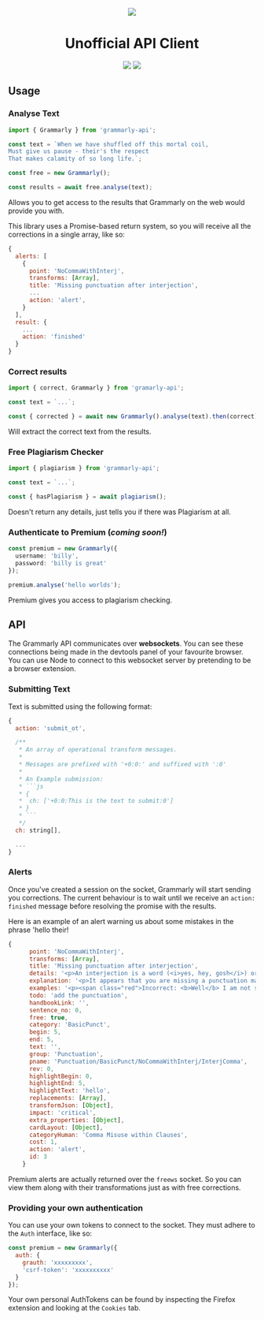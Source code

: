 <p align="center">
  <img src="https://www.grammarly.com/press/media-resources/docs/logo-grammarly.png" />
  <h1 align="center">Unofficial API Client</h1>
</p>
<p align="center">
  <img src="https://badges.frapsoft.com/typescript/version/typescript-next.svg?v=101" />
  <img src="https://travis-ci.com/stewartmcgown/grammarly-api.svg?token=Syey35s3hTFfwJM2x8gp&branch=master" />
</p>

## Usage

### Analyse Text

```ts
import { Grammarly } from 'grammarly-api';

const text = `When we have shuffled off this mortal coil,
Must give us pause - their's the respect
That makes calamity of so long life.`;

const free = new Grammarly();

const results = await free.analyse(text);
```

Allows you to get access to the results that Grammarly on the web would provide you with.

This library uses a Promise-based return system, so you will receive all the corrections in a single array, like so:

```js
{
  alerts: [
    {
      point: 'NoCommaWithInterj',
      transforms: [Array],
      title: 'Missing punctuation after interjection',
      ...
      action: 'alert',
    }
  ],
  result: {
    ...
    action: 'finished'
  }
}
```

### Correct results

```js
import { correct, Grammarly } from 'gramarly-api';

const text = `...`;

const { corrected } = await new Grammarly().analyse(text).then(correct);
```

Will extract the correct text from the results.

### Free Plagiarism Checker

```js
import { plagiarism } from 'grammarly-api';

const text = `...`;

const { hasPlagiarism } = await plagiarism();
```

Doesn't return any details, just tells you if there was Plagiarism at all.

### Authenticate to Premium (_coming soon!_)

```ts
const premium = new Grammarly({
  username: 'billy',
  password: 'billy is great'
});

premium.analyse('hello worlds');
```

Premium gives you access to plagiarism checking.

## API

The Grammarly API communicates over **websockets**. You can see these connections being made in the devtools panel of your favourite browser. You can use Node to connect to this websocket server by pretending to be
a browser extension.

### Submitting Text

Text is submitted using the following format:

````js
{
  action: 'submit_ot',

  /**
   * An array of operational transform messages.
   *
   * Messages are prefixed with '+0:0:' and suffixed with ':0'
   *
   * An Example submission:
   * ```js
   * {
   *  ch: ['+0:0:This is the text to submit:0']
   * }
   * ```
   */
  ch: string[],

  ...
}
````

### Alerts

Once you've created a session on the socket, Grammarly will start sending you corrections. The current behaviour is to wait until we receive an `action: finished` message before resolving the promise with the results.

Here is an example of an alert warning us about some mistakes in the phrase 'hello their!

```js
{
      point: 'NoCommaWithInterj',
      transforms: [Array],
      title: 'Missing punctuation after interjection',
      details: '<p>An interjection is a word (<i>yes, hey, gosh</i>) or short phrase (<i>oh my, my goodness</i>) that expresses some emotion and is not grammatically related to the sentence that follows. The interjection is followed by an exclamation point for strong emotions (<i>Wow! I won the lottery!</i>) and a comma for a weaker emotion (<i>Wow, that is news to me.</i>).\n',
      explanation: '<p>It appears that you are missing a punctuation mark after the interjection <b>hello</b>. Consider adding a comma.\n',
      examples: '<p><span class="red">Incorrect: <b>Well</b> I am not so sure about that.</span><br/><span class="green">Correct: <b>Well,</b> I am not so sure about that.</span><br/><p><span class="red">Incorrect: <b>No</b> I did not take out the trash.</span><br/><span class="green">Correct: <b>No,</b> I did not take out the trash.</span><br/><p><span class="red">Incorrect: <b>Aw</b> that kitten is cute.</span><br/><span class="green">Correct: <b>Aw,</b> that kitten is cute.</span><br/>',
      todo: 'add the punctuation',
      handbookLink: '',
      sentence_no: 0,
      free: true,
      category: 'BasicPunct',
      begin: 5,
      end: 5,
      text: '',
      group: 'Punctuation',
      pname: 'Punctuation/BasicPunct/NoCommaWithInterj/InterjComma',
      rev: 0,
      highlightBegin: 0,
      highlightEnd: 5,
      highlightText: 'hello',
      replacements: [Array],
      transformJson: [Object],
      impact: 'critical',
      extra_properties: [Object],
      cardLayout: [Object],
      categoryHuman: 'Comma Misuse within Clauses',
      cost: 1,
      action: 'alert',
      id: 3
    }
```

Premium alerts are actually returned over the `freews` socket. So you can view them along with their transformations just as with free corrections.

### Providing your own authentication

You can use your own tokens to connect to the socket. They must adhere to the `Auth` interface, like so:

```js
const premium = new Grammarly({
  auth: {
    grauth: 'xxxxxxxxx',
    'csrf-token': 'xxxxxxxxxx'
  }
});
```

Your own personal AuthTokens can be found by inspecting the Firefox extension and looking at the `Cookies` tab.
